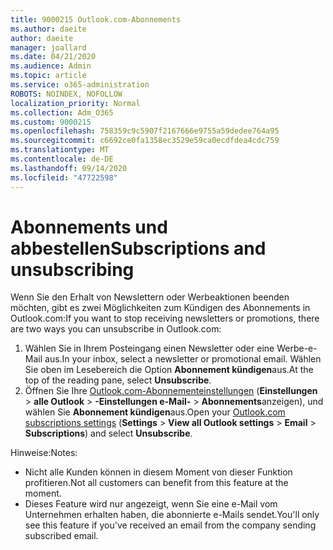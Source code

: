```yaml
---
title: 9000215 Outlook.com-Abonnements
ms.author: daeite
author: daeite
manager: joallard
ms.date: 04/21/2020
ms.audience: Admin
ms.topic: article
ms.service: o365-administration
ROBOTS: NOINDEX, NOFOLLOW
localization_priority: Normal
ms.collection: Adm_O365
ms.custom: 9000215
ms.openlocfilehash: 758359c9c5907f2167666e9755a59dedee764a95
ms.sourcegitcommit: c6692ce0fa1358ec3529e59ca0ecdfdea4cdc759
ms.translationtype: MT
ms.contentlocale: de-DE
ms.lasthandoff: 09/14/2020
ms.locfileid: "47722598"
---
```

# <a name="subscriptions-and-unsubscribing"></a><span data-ttu-id="96224-102">Abonnements und abbestellen</span><span class="sxs-lookup"><span data-stu-id="96224-102">Subscriptions and unsubscribing</span></span>

<span data-ttu-id="96224-103">Wenn Sie den Erhalt von Newslettern oder Werbeaktionen beenden möchten, gibt es zwei Möglichkeiten zum Kündigen des Abonnements in Outlook.com:</span><span class="sxs-lookup"><span data-stu-id="96224-103">If you want to stop receiving newsletters or promotions, there are two ways you can unsubscribe in Outlook.com:</span></span>

1. <span data-ttu-id="96224-104">Wählen Sie in Ihrem Posteingang einen Newsletter oder eine Werbe-e-Mail aus.</span><span class="sxs-lookup"><span data-stu-id="96224-104">In your inbox, select a newsletter or promotional email.</span></span> <span data-ttu-id="96224-105">Wählen Sie oben im Lesebereich die Option **Abonnement kündigen**aus.</span><span class="sxs-lookup"><span data-stu-id="96224-105">At the top of the reading pane, select **Unsubscribe**.</span></span>
2. <span data-ttu-id="96224-106">Öffnen Sie Ihre [Outlook.com-Abonnementeinstellungen](https://outlook.live.com/mail/options/mail/brandsSubscriptions) (**Einstellungen**  >  **alle Outlook**  >  **-Einstellungen e-Mail-**  >  **Abonnements**anzeigen), und wählen Sie **Abonnement kündigen**aus.</span><span class="sxs-lookup"><span data-stu-id="96224-106">Open your [Outlook.com subscriptions settings](https://outlook.live.com/mail/options/mail/brandsSubscriptions) (**Settings** > **View all Outlook settings** > **Email** > **Subscriptions**) and select **Unsubscribe**.</span></span>

<span data-ttu-id="96224-107">Hinweise:</span><span class="sxs-lookup"><span data-stu-id="96224-107">Notes:</span></span>

- <span data-ttu-id="96224-108">Nicht alle Kunden können in diesem Moment von dieser Funktion profitieren.</span><span class="sxs-lookup"><span data-stu-id="96224-108">Not all customers can benefit from this feature at the moment.</span></span>
- <span data-ttu-id="96224-109">Dieses Feature wird nur angezeigt, wenn Sie eine e-Mail vom Unternehmen erhalten haben, die abonnierte e-Mails sendet.</span><span class="sxs-lookup"><span data-stu-id="96224-109">You'll only see this feature if you've received an email from the company sending subscribed email.</span></span>